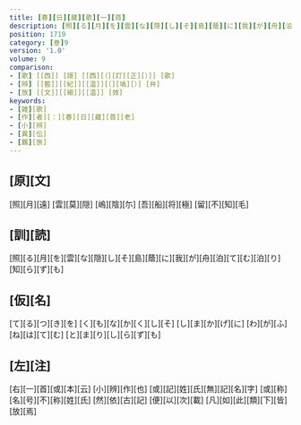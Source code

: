 ```yaml
---
title: [春][日][蔵][歌][一][首]
description: [照][る][月][を][雲][な][隠][し][そ][島][蔭][に][我][が][舟][泊][て][む][泊][り][知][ら][ず][も]
position: 1719
category: [巻]9
version: '1.0'
volume: 9
comparison:
- [歌] [[西]] [謌] [[西][（][訂][正][）]] [歌]
- [辨] [[藍]][[紀]][[温]][（][塙][）] [弁]
- [放] [[文]][[細]][[温]] [效]
keywords:
- [雑][歌]
- [作][者][：][春][日][蔵][首][老]
- [小][辨]
- [異][伝]
- [羈][旅]
---
```


## [原][文]

[照][月][遠] [雲][莫][隠] [嶋][陰][尓] [吾][船][将][極] [留][不][知][毛]

## [訓][読]

[照][る][月][を][雲][な][隠][し][そ][島][蔭][に][我][が][舟][泊][て][む][泊][り][知][ら][ず][も]

## [仮][名]

[て][る][つ][き][を] [く][も][な][か][く][し][そ] [し][ま][か][げ][に] [わ][が][ふ][ね][は][て][む] [と][ま][り][し][ら][ず][も]

## [左][注]

[右][一][首][或][本][云] [小][辨][作][也] [或][記][姓][氏][無][記][名][字] [或][称][名][号][不][称][姓][氏] [然][依][古][記] [便][以][次][載] [凡][如][此][類][下][皆][放][焉]
